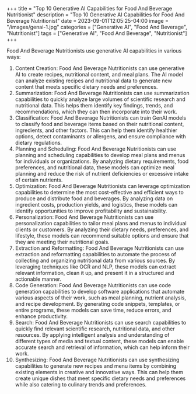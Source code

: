 +++
title = "Top 10 Generative AI Capabilities for Food And Beverage Nutritionist"
description = "Top 10 Generative AI Capabilities for Food And Beverage Nutritionist"
date = 2023-09-01T12:05:25-04:00
image = "/images/genai-1.jpg"
categories = ["Generative AI", "Food And Beverage", "Nutritionist"]
tags = ["Generative AI", "Food And Beverage", "Nutritionist"]
+++

Food And Beverage Nutritionists use generative AI capabilities in various ways:

1. Content Creation: Food And Beverage Nutritionists can use generative AI to create recipes, nutritional content, and meal plans. The AI model can analyze existing recipes and nutritional data to generate new content that meets specific dietary needs and preferences.
2. Summarization: Food And Beverage Nutritionists can use summarization capabilities to quickly analyze large volumes of scientific research and nutritional data. This helps them identify key findings, trends, and recommendations, which they can then incorporate into their work.
3. Classification: Food And Beverage Nutritionists can train GenAI models to classify food and beverage items based on their nutritional content, ingredients, and other factors. This can help them identify healthier options, detect contaminants or allergens, and ensure compliance with dietary regulations.
4. Planning and Scheduling: Food And Beverage Nutritionists can use planning and scheduling capabilities to develop meal plans and menus for individuals or organizations. By analyzing dietary requirements, food preferences, and nutritional data, these models can optimize meal planning and reduce the risk of nutrient deficiencies or excessive intake of certain nutrients.
5. Optimization: Food And Beverage Nutritionists can leverage optimization capabilities to determine the most cost-effective and efficient ways to produce and distribute food and beverages. By analyzing data on ingredient costs, production yields, and logistics, these models can identify opportunities to improve profitability and sustainability.
6. Personalization: Food And Beverage Nutritionists can use personalization capabilities to tailor meal plans and menus to individual clients or customers. By analyzing their dietary needs, preferences, and lifestyle, these models can recommend suitable options and ensure that they are meeting their nutritional goals.
7. Extraction and Reformatting: Food And Beverage Nutritionists can use extraction and reformatting capabilities to automate the process of collecting and organizing nutritional data from various sources. By leveraging techniques like OCR and NLP, these models can extract relevant information, clean it up, and present it in a structured and actionable manner.
8. Code Generation: Food And Beverage Nutritionists can use code generation capabilities to develop software applications that automate various aspects of their work, such as meal planning, nutrient analysis, and recipe development. By generating code snippets, templates, or entire programs, these models can save time, reduce errors, and enhance productivity.
9. Search: Food And Beverage Nutritionists can use search capabilities to quickly find relevant scientific research, nutritional data, and other resources. By applying intelligent analysis and understanding of different types of media and textual content, these models can enable accurate search and retrieval of information, which can help inform their work.
10. Synthesizing: Food And Beverage Nutritionists can use synthesizing capabilities to generate new recipes and menu items by combining existing elements in creative and innovative ways. This can help them create unique dishes that meet specific dietary needs and preferences while also catering to culinary trends and preferences.